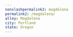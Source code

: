 ```yaml
---
﻿nonslashpermalink2: magdalena
permalink2: /magdalena/
alley: Magdalena
city: Portland
state: Oregon
---
```

